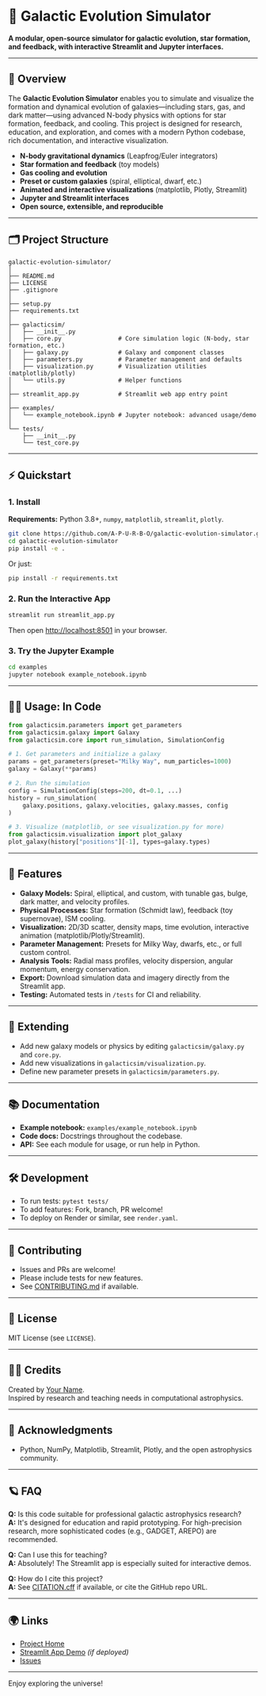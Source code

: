 # 🌌 Galactic Evolution Simulator

**A modular, open-source simulator for galactic evolution, star formation, and feedback, with interactive Streamlit and Jupyter interfaces.**

---

## 🚀 Overview

The **Galactic Evolution Simulator** enables you to simulate and visualize the formation and dynamical evolution of galaxies—including stars, gas, and dark matter—using advanced N-body physics with options for star formation, feedback, and cooling. This project is designed for research, education, and exploration, and comes with a modern Python codebase, rich documentation, and interactive visualization.

- **N-body gravitational dynamics** (Leapfrog/Euler integrators)
- **Star formation and feedback** (toy models)
- **Gas cooling and evolution**
- **Preset or custom galaxies** (spiral, elliptical, dwarf, etc.)
- **Animated and interactive visualizations** (matplotlib, Plotly, Streamlit)
- **Jupyter and Streamlit interfaces**
- **Open source, extensible, and reproducible**

---

## 🗂️ Project Structure

```
galactic-evolution-simulator/
│
├── README.md
├── LICENSE
├── .gitignore
│
├── setup.py
├── requirements.txt
│
├── galacticsim/
│   ├── __init__.py
│   ├── core.py                # Core simulation logic (N-body, star formation, etc.)
│   ├── galaxy.py              # Galaxy and component classes
│   ├── parameters.py          # Parameter management and defaults
│   ├── visualization.py       # Visualization utilities (matplotlib/plotly)
│   └── utils.py               # Helper functions
│
├── streamlit_app.py           # Streamlit web app entry point
│
├── examples/
│   └── example_notebook.ipynb # Jupyter notebook: advanced usage/demo
│
└── tests/
    ├── __init__.py
    └── test_core.py
```

---

## ⚡ Quickstart

### 1. Install

**Requirements:** Python 3.8+, `numpy`, `matplotlib`, `streamlit`, `plotly`.

```bash
git clone https://github.com/A-P-U-R-B-O/galactic-evolution-simulator.git
cd galactic-evolution-simulator
pip install -e .
```

Or just:

```bash
pip install -r requirements.txt
```

### 2. Run the Interactive App

```bash
streamlit run streamlit_app.py
```
Then open [http://localhost:8501](http://localhost:8501) in your browser.

### 3. Try the Jupyter Example

```bash
cd examples
jupyter notebook example_notebook.ipynb
```

---

## 🧑‍💻 Usage: In Code

```python
from galacticsim.parameters import get_parameters
from galacticsim.galaxy import Galaxy
from galacticsim.core import run_simulation, SimulationConfig

# 1. Get parameters and initialize a galaxy
params = get_parameters(preset="Milky Way", num_particles=1000)
galaxy = Galaxy(**params)

# 2. Run the simulation
config = SimulationConfig(steps=200, dt=0.1, ...)
history = run_simulation(
    galaxy.positions, galaxy.velocities, galaxy.masses, config
)

# 3. Visualize (matplotlib, or see visualization.py for more)
from galacticsim.visualization import plot_galaxy
plot_galaxy(history["positions"][-1], types=galaxy.types)
```

---

## 🎨 Features

- **Galaxy Models:** Spiral, elliptical, and custom, with tunable gas, bulge, dark matter, and velocity profiles.
- **Physical Processes:** Star formation (Schmidt law), feedback (toy supernovae), ISM cooling.
- **Visualization:** 2D/3D scatter, density maps, time evolution, interactive animation (matplotlib/Plotly/Streamlit).
- **Parameter Management:** Presets for Milky Way, dwarfs, etc., or full custom control.
- **Analysis Tools:** Radial mass profiles, velocity dispersion, angular momentum, energy conservation.
- **Export:** Download simulation data and imagery directly from the Streamlit app.
- **Testing:** Automated tests in `/tests` for CI and reliability.

---

## 🧩 Extending

- Add new galaxy models or physics by editing `galacticsim/galaxy.py` and `core.py`.
- Add new visualizations in `galacticsim/visualization.py`.
- Define new parameter presets in `galacticsim/parameters.py`.

---

## 📚 Documentation

- **Example notebook:** `examples/example_notebook.ipynb`
- **Code docs:** Docstrings throughout the codebase.
- **API:** See each module for usage, or run help in Python.

---

## 🛠️ Development

- To run tests: `pytest tests/`
- To add features: Fork, branch, PR welcome!
- To deploy on Render or similar, see `render.yaml`.

---

## 🤝 Contributing

- Issues and PRs are welcome!
- Please include tests for new features.
- See [CONTRIBUTING.md](CONTRIBUTING.md) if available.

---

## 📜 License

MIT License (see `LICENSE`).

---

## 👨‍🔬 Credits

Created by [Your Name](mailto:your.email@example.com).  
Inspired by research and teaching needs in computational astrophysics.

---

## 🌠 Acknowledgments

- Python, NumPy, Matplotlib, Streamlit, Plotly, and the open astrophysics community.

---

## 🪐 FAQ

**Q:** Is this code suitable for professional galactic astrophysics research?  
**A:** It's designed for education and rapid prototyping. For high-precision research, more sophisticated codes (e.g., GADGET, AREPO) are recommended.

**Q:** Can I use this for teaching?  
**A:** Absolutely! The Streamlit app is especially suited for interactive demos.

**Q:** How do I cite this project?  
**A:** See [CITATION.cff](CITATION.cff) if available, or cite the GitHub repo URL.

---

## 🌍 Links

- [Project Home](https://github.com/yourusername/galactic-evolution-simulator)
- [Streamlit App Demo](https://galactic-evolution-simulator.onrender.com) *(if deployed)*
- [Issues](https://github.com/yourusername/galactic-evolution-simulator/issues)

---

Enjoy exploring the universe!
